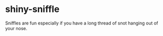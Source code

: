 # shiny-sniffle
Sniffles are fun especially if you have a long thread of snot hanging out of your nose.
